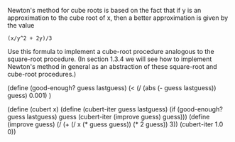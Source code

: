 Newton's method for cube roots is based on the fact that if y is an approximation to the cube root of x, then a better approximation is given by the value

`(x/y^2 + 2y)/3`

Use this formula to implement a cube-root procedure analogous to the square-root procedure. (In section 1.3.4 we will see how to implement Newton's method in general as an abstraction of these square-root and cube-root procedures.)


(define (good-enough? guess lastguess)
    (< (/ (abs (-  guess lastguess)) guess) 0.001)
)

(define (cubert x)
    (define (cubert-iter guess lastguess)
        (if (good-enough? guess lastguess)
            guess
            (cubert-iter (improve guess) guess)))
    (define (improve guess)
        (/ (+ (/ x (* guess guess)) (* 2 guess)) 3))
    (cubert-iter 1.0 0))
